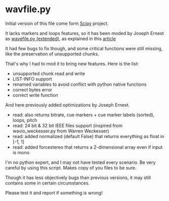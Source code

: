 # wavfile.py

Initial version of this file come form [Scipy](https://github.com/scipy/scipy/blob/v0.14.0/scipy/io/wavfile.py) project.

It lacks markers and loops features, so it has been moded by Joseph Ernest as [wavefile.py (extended)](https://gist.github.com/josephernest/3f22c5ed5dabf1815f16efa8fa53d476), as explained in this [article](https://josephbasquin.fr/pythonaudiomodules)

It had few bugs to fix though, and some critical functions were still missing, like the preservation of unsupported chunks.

That's why I had to mod it to bring new features. Here is the list:

* unsupported chunk read and write
* LIST-INFO support
* renamed variables to avoid conflict with python native functions
* correct bytes error
* correct write function

And here previously added optimizations by Joseph Ernest.

* read: also returns bitrate, cue markers + cue marker labels (sorted), loops, pitch
* read: 24 bit & 32 bit IEEE files support (inspired from wavio_weckesser.py from Warren Weckesser)
* read: added normalized (default False) that returns everything as float in [-1, 1]
* read: added forcestereo that returns a 2-dimensional array even if input is mono

I'm no python expert, and I may not have tested every scenario. Be very careful by using this script. Makes copy of you files to be sure.

Though it has less objectively bugs than previous versions, it may still contains some in certain circumstances.

Please test it and report if something is wrong!
